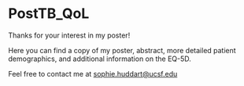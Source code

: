 # PostTB_QoL
Thanks for your interest in my poster!

Here you can find a copy of my poster, abstract, more detailed patient demographics, and additional information on the EQ-5D. 

Feel free to contact me at sophie.huddart@ucsf.edu
